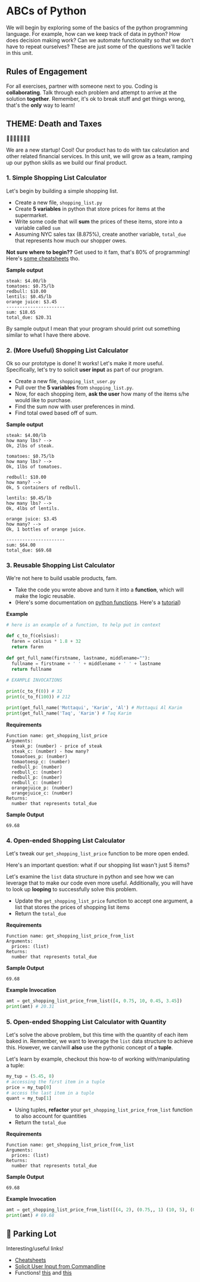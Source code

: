 # ABCs of Python

We will begin by exploring some of the basics of the python programming language. For example, how can we keep track of data in python? How does decision making work? Can we automate functionality so that we don't have to repeat ourselves? These are just some of the questions we'll tackle in this unit.

## Rules of Engagement
For all exercises, partner with someone next to you. Coding is **collaborating**. Talk through each problem and attempt to arrive at the solution **together**. Remember, it's ok to break stuff and get things wrong, that's the **only** way to learn!


## THEME: Death and Taxes

🎉🎈🎂🍾🎊🍻💃

We are a new startup! Cool! Our product has to do with tax calculation and other related financial services. In this unit, we will grow as a team, ramping up our python skills as we build our final product.

### 1. Simple Shopping List Calculator

Let's begin by building a simple shopping list. 

* Create a new file, `shopping_list.py`
* Create **5 variables** in python that store prices for items at the supermarket. 
* Write some code that will **sum** the prices of these items, store into a variable called `sum`
* Assuming NYC sales tax (8.875%), create another variable, `total_due` that represents how much our shopper owes. 

**Not sure where to begin??** Get used to it fam, that's 80% of programming! Here's [some cheatsheets](https://ehmatthes.github.io/pcc/cheatsheets/README.html) tho.

**Sample output**
```
steak: $4.00/lb
tomatoes: $0.75/lb
redbull: $10.00
lentils: $0.45/lb
orange juice: $3.45
----------------------
sum: $18.65
total_due: $20.31
```

By sample output I mean that your program should print out something similar to what I have there above.


### 2. (More Useful) Shopping List Calculator


Ok so our prototype is done! It works! Let's make it more useful. Specifically, let's try to solicit **user input** as part of our program.

* Create a new file, `shopping_list_user.py`
* Pull over the **5 variables** from `shopping_list.py`.
* Now, for each shopping item, **ask the user** how many of the items s/he would like to purchase.
* Find the sum now with user preferences in mind.
* Find total owed based off of sum.

**Sample output**
```
steak: $4.00/lb
how many lbs? -->
Ok, 2lbs of steak.

tomatoes: $0.75/lb
how many lbs? -->
Ok, 1lbs of tomatoes.

redbull: $10.00
how many? -->
Ok, 5 containers of redbull.

lentils: $0.45/lb
how many lbs? -->
Ok, 4lbs of lentils.

orange juice: $3.45
how many? -->
Ok, 1 bottles of orange juice.

----------------------
sum: $64.00
total_due: $69.68
```

### 3. Reusable Shopping List Calculator

We're not here to build usable products, fam.

* Take the code you wrote above and turn it into a **function**, which will make the logic reusable.
* (Here's some documentation on [python functions](https://anh.cs.luc.edu/python/hands-on/3.1/handsonHtml/functions.html). Here's a [tutorial](https://www.tutorialspoint.com/python/python_functions.htm))

**Example**
```python
# here is an example of a function, to help put in context

def c_to_f(celsius):
  faren = celsius * 1.8 + 32
  return faren
  
def get_full_name(firstname, lastname, middlename=""):
  fullname = firstname + ' ' + middlename + ' ' + lastname
  return fullname
  
# EXAMPLE INVOCATIONS 
  
print(c_to_f(0)) # 32
print(c_to_f(100)) # 212

print(get_full_name('Mottaqui', 'Karim', 'Al') # Mottaqui Al Karim
print(get_full_name('Taq', 'Karim') # Taq Karim
```

**Requirements**
```
Function name: get_shopping_list_price
Arguments:
  steak_p: (number) - price of steak
  steak_c: (number) - how many?
  tomaotoes_p: (number)
  tomaotoesp_c: (number)
  redbull_p: (number)
  redbull_c: (number)
  redbull_p: (number)
  redbull_c: (number)
  orangejuice_p: (number)
  orangejuice_c: (number)
Returns:
  number that represents total_due
```

**Sample Output**
```
69.68
```
### 4. Open-ended Shopping List Calculator

Let's tweak our `get_shopping_list_price` function to be more open ended.

Here's an important question: what if our shopping list wasn't just 5 items?

Let's examine the `list` data structure in python and see how we can leverage that to make our code even more useful. Additionally, you will have to look up **looping** to successfully solve this problem.

* Update the `get_shopping_list_price` function to accept one argument, a list that stores the prices of shopping list items
* Return the `total_due`

**Requirements**
```
Function name: get_shopping_list_price_from_list
Arguments:
  prices: (list)
Returns:
  number that represents total_due
```

**Sample Output**
```
69.68
```

**Example Invocation**
```python
amt = get_shopping_list_price_from_list([4, 0.75, 10, 0.45, 3.45])
print(amt) # 20.31
```

### 5. Open-ended Shopping List Calculator with Quantity

Let's solve the above problem, but this time with the quantity of each item baked in. Remember, we want to leverage the `list` data structure to achieve this. However, we can/will **also** use the pythonic concept of a **tuple**.

Let's learn by example, checkout this how-to of working with/manipulating a tuple:

```python
my_tup = (5.45, 8)
# accessing the first item in a tuple
price = my_tup[0]
# access the last item in a tuple
quant = my_tup[1]
```

* Using tuples, **refactor** your `get_shopping_list_price_from_list` function to also account for quantities
* Return the `total_due`

**Requirements**
```
Function name: get_shopping_list_price_from_list
Arguments:
  prices: (list)
Returns:
  number that represents total_due
```

**Sample Output**
```
69.68
```

**Example Invocation**
```python
amt = get_shopping_list_price_from_list([(4, 2), (0.75,, 1) (10, 5), (0.45, 4), (3.45, 1)])
print(amt) # 69.68
```

## 🚗 Parking Lot

Interesting/useful links!

* [Cheatsheets](https://ehmatthes.github.io/pcc/cheatsheets/README.html)
* [Solicit User Input from Commandline](https://docs.python.org/3/library/functions.html#input)
* Functions! [this](https://www.tutorialspoint.com/python/python_functions.htm) and [this](https://anh.cs.luc.edu/python/hands-on/3.1/handsonHtml/functions.html)
